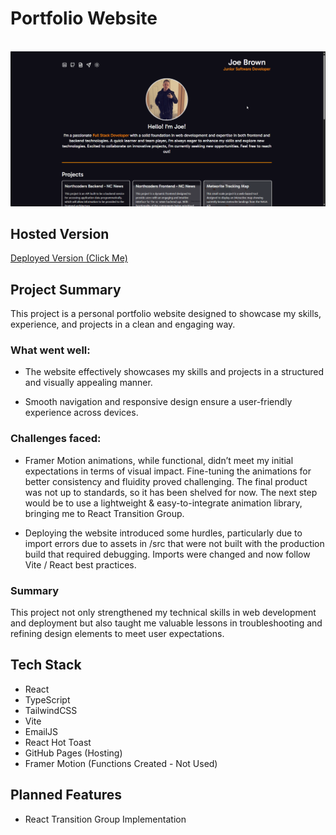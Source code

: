 # Portfolio Website

<br/>
<img src="docs/demo.gif" title="Main Demo">
</a>
<br/>

## Hosted Version

[Deployed Version (Click Me)](https://joedev.co.uk/)

## Project Summary

This project is a personal portfolio website designed to showcase my skills, experience, and projects in a clean and engaging way.

### What went well:

- The website effectively showcases my skills and projects in a structured and visually appealing manner.

- Smooth navigation and responsive design ensure a user-friendly experience across devices.

### Challenges faced:

- Framer Motion animations, while functional, didn’t meet my initial expectations in terms of visual impact. Fine-tuning the animations for better consistency and fluidity proved challenging. The final product was not up to standards, so it has been shelved for now. The next step would be to use a lightweight & easy-to-integrate animation library, bringing me to React Transition Group.

- Deploying the website introduced some hurdles, particularly due to import errors due to assets in /src that were not built with the production build that required debugging. Imports were changed and now follow Vite / React best practices.

### Summary

This project not only strengthened my technical skills in web development and deployment but also taught me valuable lessons in troubleshooting and refining design elements to meet user expectations.

## Tech Stack

- React
- TypeScript
- TailwindCSS
- Vite
- EmailJS
- React Hot Toast
- GitHub Pages (Hosting)
- Framer Motion (Functions Created - Not Used)

## Planned Features

- React Transition Group Implementation
